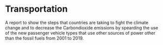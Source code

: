 # Transportation
A report to show the steps that countries are taking to fight the climate change and to decrease the Carbondioxide emissions by spearding the use of the new passenger vehicle types that use other sources of power other than the fossil fuels from 2001 to 2019.


